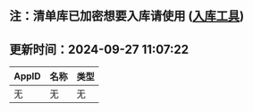 ## 注：清单库已加密想要入库请使用 ([入库工具](https://github.com/BlankTMing/ManifestAutoUpdate/releases))

## 更新时间：2024-09-27 11:07:22
| AppID | 名称 | 类型  |
| :-------------------- | :----------------------------- | :----------- |
| 无 | 无 | 无 |
